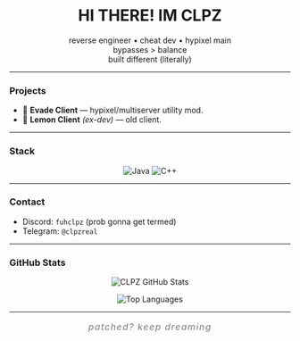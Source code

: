 <h1 align="center">HI THERE! IM CLPZ</h1>
<p align="center">
  reverse engineer • cheat dev • hypixel main<br>
  bypasses &gt; balance<br>
  built different (literally)
</p>

---

### Projects
- 🥷 **Evade Client** — hypixel/multiserver utility mod.  
- 🍋 **Lemon Client** *(ex-dev)* — old client.

---

### Stack

<p align="center">
  <img alt="Java" src="https://img.shields.io/badge/Java-ED8B00?style=for-the-badge&logo=java&logoColor=white" />
  <img alt="C++" src="https://img.shields.io/badge/C++-00599C?style=for-the-badge&logo=c%2B%2B&logoColor=white" />
</p>

---

### Contact
- Discord: `fuhclpz` (prob gonna get termed)  
- Telegram: `@clpzreal`

---

### GitHub Stats

<p align="center">
  <img alt="CLPZ GitHub Stats" src="https://github-readme-stats.vercel.app/api?username=clpz1&show_icons=true&theme=radical" />
</p>

<p align="center">
  <img alt="Top Languages" src="https://github-readme-stats.vercel.app/api/top-langs/?username=clpz1&layout=compact&theme=radical" />
</p>

---

<p align="center" style="font-style: italic; color: #7a7a7a; font-size: 1rem; letter-spacing: 1.5px;">
  patched? keep dreaming  
</p>

